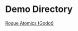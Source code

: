 # Demo Directory
<a href="https://ihaveastrongpassword.github.io/rogue-atomics-gd/index.html">Rogue Atomics (Godot)</a>

